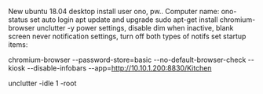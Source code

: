 New ubuntu 18.04 desktop install user ono, pw..
Computer name: ono-status
set auto login
apt update and upgrade
sudo apt-get install chromium-browser unclutter -y
power settings, disable dim when inactive, blank screen never
notification settings, turn off both types of notifs
set startup items:

chromium-browser --password-store=basic --no-default-browser-check --kiosk --disable-infobars --app=http://10.10.1.200:8830/Kitchen

unclutter -idle 1 -root
